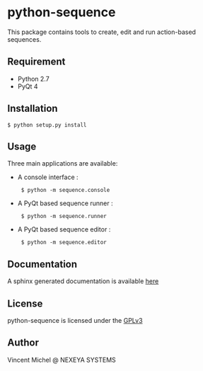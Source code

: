 # python-sequence

This package contains tools to create, edit and run action-based sequences.

## Requirement

- Python 2.7
- PyQt 4

## Installation

    $ python setup.py install

## Usage

Three main applications are available:

 - A console interface :

        $ python -m sequence.console

 - A PyQt based sequence runner :

        $ python -m sequence.runner

 - A PyQt based sequence editor :

        $ python -m sequence.editor

## Documentation

A sphinx generated documentation is available [here](http://vxgmichel.github.io/python-sequence)

## License

python-sequence is licensed under the [GPLv3](http://www.gnu.org/licenses/gpl-3.0-standalone.html)

## Author

Vincent Michel @ NEXEYA SYSTEMS
